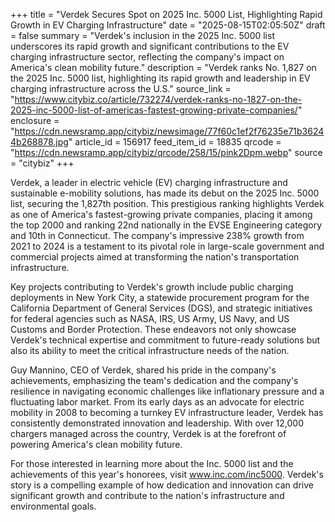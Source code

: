 +++
title = "Verdek Secures Spot on 2025 Inc. 5000 List, Highlighting Rapid Growth in EV Charging Infrastructure"
date = "2025-08-15T02:05:50Z"
draft = false
summary = "Verdek's inclusion in the 2025 Inc. 5000 list underscores its rapid growth and significant contributions to the EV charging infrastructure sector, reflecting the company's impact on America's clean mobility future."
description = "Verdek ranks No. 1,827 on the 2025 Inc. 5000 list, highlighting its rapid growth and leadership in EV charging infrastructure across the U.S."
source_link = "https://www.citybiz.co/article/732274/verdek-ranks-no-1827-on-the-2025-inc-5000-list-of-americas-fastest-growing-private-companies/"
enclosure = "https://cdn.newsramp.app/citybiz/newsimage/77f60c1ef2f76235e71b36244b268878.jpg"
article_id = 156917
feed_item_id = 18835
qrcode = "https://cdn.newsramp.app/citybiz/qrcode/258/15/pink2Dpm.webp"
source = "citybiz"
+++

<p>Verdek, a leader in electric vehicle (EV) charging infrastructure and sustainable e-mobility solutions, has made its debut on the 2025 Inc. 5000 list, securing the 1,827th position. This prestigious ranking highlights Verdek as one of America's fastest-growing private companies, placing it among the top 2000 and ranking 22nd nationally in the EVSE Engineering category and 10th in Connecticut. The company's impressive 238% growth from 2021 to 2024 is a testament to its pivotal role in large-scale government and commercial projects aimed at transforming the nation's transportation infrastructure.</p><p>Key projects contributing to Verdek's growth include public charging deployments in New York City, a statewide procurement program for the California Department of General Services (DGS), and strategic initiatives for federal agencies such as NASA, IRS, US Army, US Navy, and US Customs and Border Protection. These endeavors not only showcase Verdek's technical expertise and commitment to future-ready solutions but also its ability to meet the critical infrastructure needs of the nation.</p><p>Guy Mannino, CEO of Verdek, shared his pride in the company's achievements, emphasizing the team's dedication and the company's resilience in navigating economic challenges like inflationary pressure and a fluctuating labor market. From its early days as an advocate for electric mobility in 2008 to becoming a turnkey EV infrastructure leader, Verdek has consistently demonstrated innovation and leadership. With over 12,000 chargers managed across the country, Verdek is at the forefront of powering America's clean mobility future.</p><p>For those interested in learning more about the Inc. 5000 list and the achievements of this year's honorees, visit <a href='https://www.inc.com/inc5000' rel='nofollow' target='_blank'>www.inc.com/inc5000</a>. Verdek's story is a compelling example of how dedication and innovation can drive significant growth and contribute to the nation's infrastructure and environmental goals.</p>